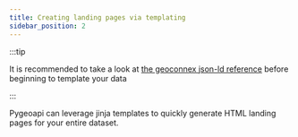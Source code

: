 ```yaml
---
title: Creating landing pages via templating
sidebar_position: 2
---
```



:::tip

It is recommended to take a look at [the geoconnex json-ld reference](../../../reference/data-formats/jsonld/overview.md) before beginning to template your data

:::

Pygeoapi can leverage jinja templates to quickly generate HTML landing pages for your entire dataset.

